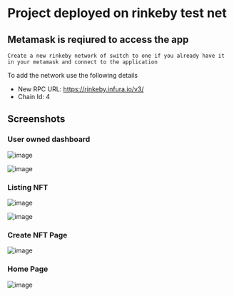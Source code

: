 # Project deployed on rinkeby test net

## Metamask is reqiured to access the app

`Create a new rinkeby network of switch to one if you already have it in your metamask and connect to the application`
 
To add the network use the following details
 - New RPC URL: https://rinkeby.infura.io/v3/
 - Chain Id: 4


## Screenshots

### User owned dashboard
![image](https://user-images.githubusercontent.com/37104509/190488080-8775c9ec-05a6-4ab0-9f22-94b48c744a6e.png)

![image](https://user-images.githubusercontent.com/37104509/190487383-3e6012fc-af97-4b12-b439-b4ae41779d48.png)

### Listing NFT
![image](https://user-images.githubusercontent.com/37104509/190486997-fb00d539-1e64-4aa4-9cab-b3367396abce.png)

![image](https://user-images.githubusercontent.com/37104509/190487251-d9329f9b-eb53-4f32-a30f-889f0008775d.png)

### Create NFT Page
![image](https://user-images.githubusercontent.com/37104509/190487491-e0250b90-3976-49f5-89fa-df579ba7a267.png)

### Home Page
![image](https://user-images.githubusercontent.com/37104509/190487632-658f607d-bcd2-44c7-aa5e-1c57024e4876.png)
